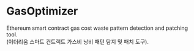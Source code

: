 # GasOptimizer
Ethereum smart contract gas cost waste pattern detection and patching tool. <br>
(이더리움 스마트 컨트랙트 가스비 낭비 패턴 탐지 및 패치 도구).
